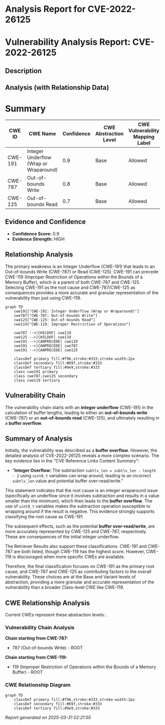 # Analysis Report for CVE-2022-26125

# Vulnerability Analysis Report: CVE-2022-26125

## Description



## Analysis (with Relationship Data)

# Summary
| CWE ID | CWE Name | Confidence | CWE Abstraction Level | CWE Vulnerability Mapping Label | CWE-Vulnerability Mapping Notes |
|---|---|---|---|---|---|
| CWE-191 | Integer Underflow (Wrap or Wraparound) | 0.9 | Base | Allowed | Primary CWE |
| CWE-787 | Out-of-bounds Write | 0.8 | Base | Allowed | Secondary Candidate |
| CWE-125 | Out-of-bounds Read | 0.7 | Base | Allowed | Secondary Candidate |

## Evidence and Confidence

*   **Confidence Score:** 0.9
*   **Evidence Strength:** HIGH

## Relationship Analysis
The primary weakness is an Integer Underflow (CWE-191) that leads to an Out-of-bounds Write (CWE-787) or Read (CWE-125). CWE-191 can precede CWE-119 (Improper Restriction of Operations within the Bounds of a Memory Buffer), which is a parent of both CWE-787 and CWE-125. Selecting CWE-191 as the root cause and CWE-787/CWE-125 as consequences provides a more accurate and granular representation of the vulnerability than just using CWE-119.

```mermaid
graph TD
    cwe191["CWE-191: Integer Underflow (Wrap or Wraparound)"]
    cwe787["CWE-787: Out-of-bounds Write"]
    cwe125["CWE-125: Out-of-bounds Read"]
    cwe119["CWE-119: Improper Restriction of Operations"]

    cwe787 -->|CHILDOF| cwe119
    cwe125 -->|CHILDOF| cwe119
    cwe191 -->|CANPRECEDE| cwe119
    cwe191 -->|CANPRECEDE| cwe787
    cwe191 -->|CANPRECEDE| cwe125
    
    classDef primary fill:#f96,stroke:#333,stroke-width:2px
    classDef secondary fill:#69f,stroke:#333
    classDef tertiary fill:#9e9,stroke:#333
    class cwe191 primary
    class cwe787,cwe125 secondary
    class cwe119 tertiary
```

## Vulnerability Chain
The vulnerability chain starts with an **integer underflow** (CWE-191) in the calculation of buffer lengths, leading to either an **out-of-bounds write** (CWE-787) or an **out-of-bounds read** (CWE-125), and ultimately resulting in a **buffer overflow**.

## Summary of Analysis
Initially, the vulnerability was described as a **buffer overflow**. However, the detailed analysis of CVE-2022-26125 reveals a more complex scenario. The key evidence lies in the "CVE Reference Links Content Summary":

*   "**Integer Overflow:** The subtraction `subtlv_len = subtlv_len - length - 2` using `uint8_t` variables can wrap around, leading to an incorrect `subtlv_len` value and potential buffer over-read/write."

This statement indicates that the root cause is an integer wraparound issue (specifically an underflow since it involves subtraction and results in a value smaller than the minimum), which then leads to the **buffer overflow**. The use of `uint8_t` variables makes the subtraction operation susceptible to wrapping around if the result is negative. This evidence strongly supports classifying the root cause as CWE-191.

The subsequent effects, such as the potential **buffer over-read/write**, are more accurately represented by CWE-125 and CWE-787, respectively. These are consequences of the initial integer underflow.

The Retriever Results also support these classifications. CWE-191 and CWE-787 are both listed, though CWE-119 has the highest score. However, CWE-119 is discouraged when more specific CWEs are available.

Therefore, the final classification focuses on CWE-191 as the primary root cause, and CWE-787 and CWE-125 as contributing factors to the overall vulnerability. These choices are at the Base and Variant levels of abstraction, providing a more granular and accurate representation of the vulnerability than a broader Class-level CWE like CWE-119.


## CWE Relationship Analysis

Current CWEs represent these abstraction levels: .


### Vulnerability Chain Analysis

**Chain starting from CWE-787:**
- 787 (Out-of-bounds Write) - ROOT


**Chain starting from CWE-119:**
- 119 (Improper Restriction of Operations within the Bounds of a Memory Buffer) - ROOT



### CWE Relationship Diagram

```mermaid
graph TD
    classDef primary fill:#f96,stroke:#333,stroke-width:2px
    classDef secondary fill:#69f,stroke:#333
    classDef tertiary fill:#9e9,stroke:#333
```



*Report generated on 2025-03-31 02:21:55*
